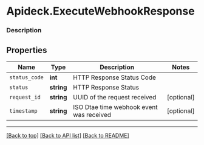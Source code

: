 # Apideck.ExecuteWebhookResponse

### Description

## Properties
Name | Type | Description | Notes
------------ | ------------- | ------------- | -------------
`status_code` | **int** | HTTP Response Status Code | 
`status` | **string** | HTTP Response Status | 
`request_id` | **string** | UUID of the request received | [optional] 
`timestamp` | **string** | ISO Dtae time webhook event was received | [optional] 





---

[[Back to top]](#) [[Back to API list]](../../../../README.md#documentation-for-api-endpoints) [[Back to README]](../../../../README.md)


